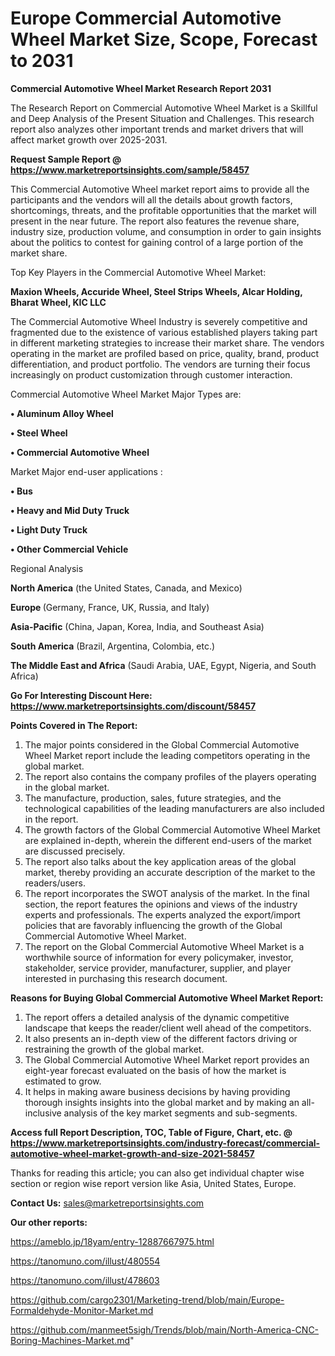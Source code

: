 # Europe Commercial Automotive Wheel Market Size, Scope, Forecast to 2031

<strong>Commercial Automotive Wheel Market Research Report 2031</strong>

The Research Report on Commercial Automotive Wheel Market is a Skillful and Deep Analysis of the Present Situation and Challenges. This research report also analyzes other important trends and market drivers that will affect market growth over 2025-2031.

<strong>Request Sample Report @ <a href=https://www.marketreportsinsights.com/sample/58457>https://www.marketreportsinsights.com/sample/58457</a></strong>

This Commercial Automotive Wheel market report aims to provide all the participants and the vendors will all the details about growth factors, shortcomings, threats, and the profitable opportunities that the market will present in the near future. The report also features the revenue share, industry size, production volume, and consumption in order to gain insights about the politics to contest for gaining control of a large portion of the market share.

Top Key Players in the Commercial Automotive Wheel Market:

<strong>Maxion Wheels, Accuride Wheel, Steel Strips Wheels, Alcar Holding, Bharat Wheel, KIC LLC</strong>

The Commercial Automotive Wheel Industry is severely competitive and fragmented due to the existence of various established players taking part in different marketing strategies to increase their market share. The vendors operating in the market are profiled based on price, quality, brand, product differentiation, and product portfolio. The vendors are turning their focus increasingly on product customization through customer interaction.

Commercial Automotive Wheel Market Major Types are:

<strong>• Aluminum Alloy Wheel

• Steel Wheel

• Commercial Automotive Wheel</strong>

Market Major end-user applications :

<strong>• Bus

• Heavy and Mid Duty Truck

• Light Duty Truck

• Other Commercial Vehicle</strong>

Regional Analysis

</u><strong><b>North America</b></strong> (the United States, Canada, and Mexico)

<strong><b>Europe </b></strong>(Germany, France, UK, Russia, and Italy)

<strong><b>Asia-Pacific</b></strong> (China, Japan, Korea, India, and Southeast Asia)

<strong><b>South America</b></strong> (Brazil, Argentina, Colombia, etc.)

<strong><b>The Middle East and Africa</b></strong> (Saudi Arabia, UAE, Egypt, Nigeria, and South Africa)

<strong>Go For Interesting Discount Here: <a href=https://www.marketreportsinsights.com/discount/58457>https://www.marketreportsinsights.com/discount/58457</a></strong>

<strong>Points Covered in The Report:</strong>
<ol>
  <li>The major points considered in the Global Commercial Automotive Wheel Market report include the leading competitors operating in the global market.</li>
  <li>The report also contains the company profiles of the players operating in the global market.</li>
  <li>The manufacture, production, sales, future strategies, and the technological capabilities of the leading manufacturers are also included in the report.</li>
  <li>The growth factors of the Global Commercial Automotive Wheel Market are explained in-depth, wherein the different end-users of the market are discussed precisely.</li>
  <li>The report also talks about the key application areas of the global market, thereby providing an accurate description of the market to the readers/users.</li>
  <li>The report incorporates the SWOT analysis of the market. In the final section, the report features the opinions and views of the industry experts and professionals. The experts analyzed the export/import policies that are favorably influencing the growth of the Global Commercial Automotive Wheel Market.</li>
  <li>The report on the Global Commercial Automotive Wheel Market is a worthwhile source of information for every policymaker, investor, stakeholder, service provider, manufacturer, supplier, and player interested in purchasing this research document.</li>
</ol>
<strong>Reasons for Buying Global Commercial Automotive Wheel Market Report:</strong>

<ol>
  <li>The report offers a detailed analysis of the dynamic competitive landscape that keeps the reader/client well ahead of the competitors.</li>
  <li>It also presents an in-depth view of the different factors driving or restraining the growth of the global market.</li>
  <li>The Global Commercial Automotive Wheel Market report provides an eight-year forecast evaluated on the basis of how the market is estimated to grow.</li>
  <li>It helps in making aware business decisions by having providing thorough insights insights into the global market and by making an all-inclusive analysis of the key market segments and sub-segments.</li>
</ol>
<strong>Access full Report Description, TOC, Table of Figure, Chart, etc. @ <a href=https://www.marketreportsinsights.com/industry-forecast/commercial-automotive-wheel-market-growth-and-size-2021-58457>https://www.marketreportsinsights.com/industry-forecast/commercial-automotive-wheel-market-growth-and-size-2021-58457</a></strong>


Thanks for reading this article; you can also get individual chapter wise section or region wise report version like Asia, United States, Europe.

<strong>Contact Us:</strong>
sales@marketreportsinsights.com

<strong>Our other reports:</strong>

<a href=https://ameblo.jp/18yam/entry-12887667975.html>https://ameblo.jp/18yam/entry-12887667975.html</a>

<a href=https://tanomuno.com/illust/480554>https://tanomuno.com/illust/480554</a>

<a href=https://tanomuno.com/illust/478603>https://tanomuno.com/illust/478603</a>

<a href=https://github.com/cargo2301/Marketing-trend/blob/main/Europe-Formaldehyde-Monitor-Market.md>https://github.com/cargo2301/Marketing-trend/blob/main/Europe-Formaldehyde-Monitor-Market.md</a>

<a href=https://github.com/manmeet5sigh/Trends/blob/main/North-America-CNC-Boring-Machines-Market.md>https://github.com/manmeet5sigh/Trends/blob/main/North-America-CNC-Boring-Machines-Market.md</a>"
